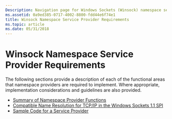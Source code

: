 ```yaml
---
Description: Navigation page for Windows Sockets (Winsock) namespace service provider requirements.
ms.assetid: 0a9ed385-0717-4002-8800-fdd44e6f74e1
title: Winsock Namespace Service Provider Requirements
ms.topic: article
ms.date: 05/31/2018
---
```


# Winsock Namespace Service Provider Requirements

The following sections provide a description of each of the functional areas that namespace providers are required to implement. Where appropriate, implementation considerations and guidelines are also provided.

-   [Summary of Namespace Provider Functions](summary-of-name-space-provider-functions-2.md)
-   [Compatible Name Resolution for TCP/IP in the Windows Sockets 1.1 SPI](compatible-name-resolution-for-tcp-ip-in-the-windows-sockets-1-1-spi-2.md)
-   [Sample Code for a Service Provider](sample-code-for-a-service-provider-2.md)

 

 



